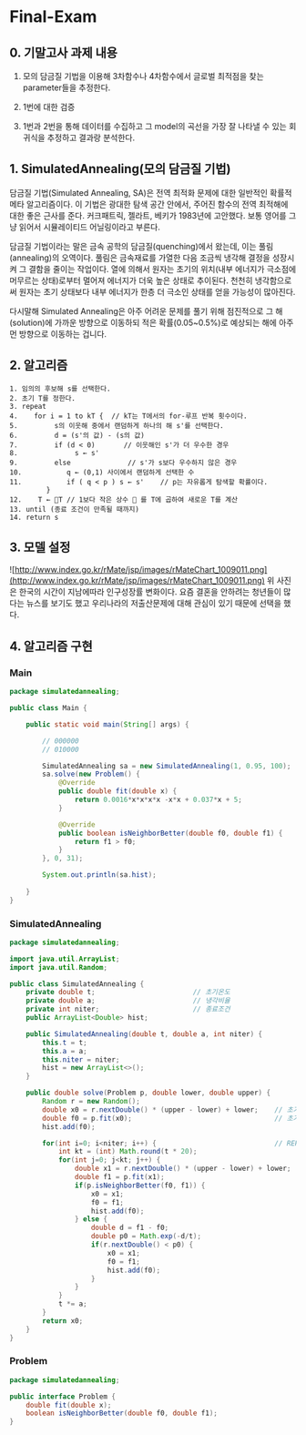 # Final-Exam



## 0. 기말고사 과제 내용

1. 모의 담금질 기법을 이용해 3차함수나 4차함수에서 글로벌 최적점을 찾는 parameter들을 추정한다.

2. 1번에 대한 검증

3. 1번과 2번을 통해 데이터를 수집하고 그 model의 곡선을 가장 잘 나타낼 수 있는 회귀식을 추정하고 결과랑 분석한다.



## 1. SimulatedAnnealing(모의 담금질 기법)

담금질 기법(Simulated Annealing, SA)은 전역 최적화 문제에 대한 일반적인 확률적 메타 알고리즘이다. 이 기법은 광대한 탐색 공간 안에서, 주어진 함수의 전역 최적해에 대한 좋은 근사를 준다. 커크패트릭, 젤라트, 베키가 1983년에 고안했다. 보통 영어를 그냥 읽어서 시뮬레이티드 어닐링이라고 부른다.

담금질 기법이라는 말은 금속 공학의 담금질(quenching)에서 왔는데, 이는 풀림(annealing)의 오역이다. 풀림은 금속재료를 가열한 다음 조금씩 냉각해 결정을 성장시켜 그 결함을 줄이는 작업이다. 열에 의해서 원자는 초기의 위치(내부 에너지가 극소점에 머무르는 상태)로부터 멀어져 에너지가 더욱 높은 상태로 추이된다. 천천히 냉각함으로써 원자는 초기 상태보다 내부 에너지가 한층 더 극소인 상태를 얻을 가능성이 많아진다.

다시말해 Simulated Annealing은 아주 어려운 문제를 풀기 위해 점진적으로 그 해(solution)에 가까운 방향으로 이동하되 적은 확률(0.05~0.5%)로 예상되는 해에 아주 먼 방향으로 이동하는 겁니다. 



## 2. 알고리즘 

```
1. 임의의 후보해 s를 선택한다.
2. 초기 T를 정한다.
3. repeat
4.    for i = 1 to kT {  // kT는 T에서의 for-루프 반복 횟수이다.
5.         s의 이웃해 중에서 랜덤하게 하나의 해 s'를 선택한다.
6.         d = (s'의 값) - (s의 값)
7.         if (d < 0)       // 이웃해인 s'가 더 우수한 경우
8.              s ← s'
9.         else              // s'가 s보다 우수하지 않은 경우
10.           q ← (0,1) 사이에서 랜덤하게 선택한 수
11.           if ( q < p ) s ← s'    // p는 자유롭게 탐색할 확률이다.
         }
12.    T ← T // 1보다 작은 상수  를 T에 곱하여 새로운 T를 계산 
13. until (종료 조건이 만족될 때까지)
14. return s
```



## 3. 모델 설정

![http://www.index.go.kr/rMate/jsp/images/rMateChart_1009011.png](http://www.index.go.kr/rMate/jsp/images/rMateChart_1009011.png)
위 사진은 한국의 시간이 지남에따라 인구성장률 변화이다. 요즘 결혼을 안하려는 청년들이 많다는 뉴스를 보기도 했고 우리나라의 저출산문제에 대해 관심이 있기 때문에 선택을 했다.



## 4. 알고리즘 구현

### Main

```java
package simulatedannealing;

public class Main {

    public static void main(String[] args) {

        // 000000
        // 010000

        SimulatedAnnealing sa = new SimulatedAnnealing(1, 0.95, 100);
        sa.solve(new Problem() {
            @Override
            public double fit(double x) {
                return 0.0016*x*x*x*x -x*x + 0.037*x + 5;
            }

            @Override
            public boolean isNeighborBetter(double f0, double f1) {
                return f1 > f0;
            }
        }, 0, 31);

        System.out.println(sa.hist);
    
    }
}
```

### SimulatedAnnealing

```java
package simulatedannealing;

import java.util.ArrayList;
import java.util.Random;

public class SimulatedAnnealing {
    private double t;                        // 초기온도
    private double a;                        // 냉각비율
    private int niter;                       // 종료조건
    public ArrayList<Double> hist;

    public SimulatedAnnealing(double t, double a, int niter) {
        this.t = t;
        this.a = a;
        this.niter = niter;
        hist = new ArrayList<>();
    }

    public double solve(Problem p, double lower, double upper) {
        Random r = new Random();
        double x0 = r.nextDouble() * (upper - lower) + lower;    // 초기후보해
        double f0 = p.fit(x0);                                   // 초기후보해의 적합도
        hist.add(f0);

        for(int i=0; i<niter; i++) {                             // REPEAT, 담금질 하는 부분
            int kt = (int) Math.round(t * 20);
            for(int j=0; j<kt; j++) {
                double x1 = r.nextDouble() * (upper - lower) + lower;    // 이웃해
                double f1 = p.fit(x1);
                if(p.isNeighborBetter(f0, f1)) {                         // 이웃해가 더 나음
                    x0 = x1;
                    f0 = f1;
                    hist.add(f0);
                } else {                                                 // 기존해가 더 나음
                    double d = f1 - f0;
                    double p0 = Math.exp(-d/t);
                    if(r.nextDouble() < p0) {
                        x0 = x1;
                        f0 = f1;
                        hist.add(f0);
                    }
                }
            }
            t *= a;
        }
        return x0;
    }
}
```

### Problem

```java
package simulatedannealing;

public interface Problem {
    double fit(double x);
    boolean isNeighborBetter(double f0, double f1);
}
```




